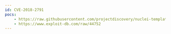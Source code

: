```yaml
---
id: CVE-2018-2791
pocs:
    - https://raw.githubusercontent.com/projectdiscovery/nuclei-templates/master/cves/CVE-2018-2791.yaml
    - https://www.exploit-db.com/raw/44752
---
```

